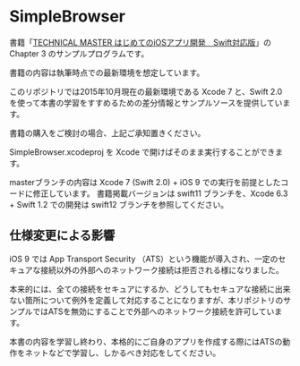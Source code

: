 # SimpleBrowser
書籍「[TECHNICAL MASTER はじめてのiOSアプリ開発　Swift対応版](http://www.amazon.co.jp/dp/4798043656)」の Chapter 3 のサンプルプログラムです。

書籍の内容は執筆時点での最新環境を想定しています。

このリポジトリでは2015年10月現在の最新環境である Xcode 7 と、Swift 2.0 を使って本書の学習をすすめるための差分情報とサンプルソースを提供しています。

書籍の購入をご検討の場合、上記ご承知置きください。

SimpleBrowser.xcodeproj を Xcode で開けばそのまま実行することができます。

masterブランチの内容は Xcode 7 (Swift 2.0) + iOS 9 での実行を前提としたコードに修正しています。
書籍掲載バージョンは swift11 ブランチを、Xcode 6.3 + Swift 1.2 での開発は swift12 ブランチを参照してください。

## 仕様変更による影響

iOS 9 では App Transport Security （ATS）という機能が導入され、一定のセキュアな接続以外の外部へのネットワーク接続は拒否される様になりました。

本来的には、全ての接続をセキュアにするか、どうしてもセキュアな接続に出来ない箇所について例外を定義して対応することになりますが、本リポジトリのサンプルではATSを無効にすることで外部へのネットワーク接続を許可しています。

本書の内容を学習し終わり、本格的にご自身のアプリを作成する際にはATSの動作をネットなどで学習し、しかるべき対応をしてください。
